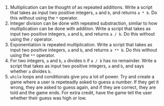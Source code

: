 
1. Multiplication can be thought of as repeated additions. Write a script that takes as input two positive integers, `a` and `b`, and returns `a * b`. Do this without using the `*` operator. 
2. Integer division can be done with repeated substraction, similar to how multiplication can be done with addition. Write a script that takes as input two positive integers, `a` and `b`, and returns `a / b`. Do this without using the `/` operator.
3. Exponentiation is repeated multiplication. Write a script that takes as input two positive integers, `a` and `b`, and returns `a ** b`. Do this without using the `**` operator.
4. For two integers, `a` and `b`, `a` divides `b` if `a / b` has no remainder. Write a script that takes as input two positive integers, `a` and `b`, and says whether `a` divides `b`.
5. `while` loops and conditionals give you a lot of power. Try and create a game where a user is repeteadly asked to guess a number. If they get it wrong, they are asked to guess again, and if they are correct, they are told and the game ends. For extra credit, have the game tell the user whether their guess was high or low.
    
